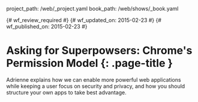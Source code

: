 project_path: /web/_project.yaml
book_path: /web/shows/_book.yaml

{# wf_review_required #}
{# wf_updated_on: 2015-02-23 #}
{# wf_published_on: 2015-02-23 #}

# Asking for Superpowsers: Chrome's Permission Model {: .page-title }

Adrienne explains how we can enable more powerful web applications while keeping a user focus on security and privacy, and how you should structure your own apps to take best advantage.
